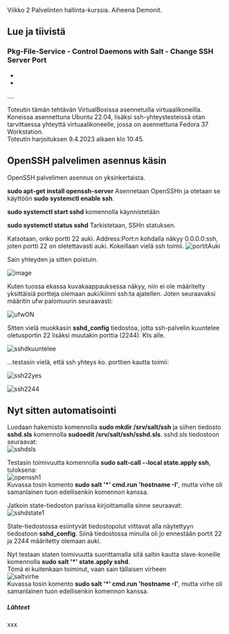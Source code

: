 Viikko 2 Palvelinten hallinta-kurssia. Aiheena Demonit.

## Lue ja tiivistä

### Pkg-File-Service - Control Daemons with Salt - Change SSH Server Port

-
-
....

Toteutin tämän tehtävän VirtualBoxissa asennetuilla virtuaalikoneilla. Koneissa asennettuna Ubuntu 22.04, lisäksi ssh-yhteystesteissä otan tarvittaessa yhteyttä virtuaalikoneelle, jossa on asennettuna Fedora 37 Workstation.  
Toteutin harjoituksen 9.4.2023 alkaen klo 10:45.

## OpenSSH palvelimen asennus käsin

OpenSSH palvelimen asennus on yksinkertaista.  

**sudo apt-get install openssh-server**  Asennetaan OpenSSHn ja otetaan se käyttöön **sudo systemctl enable ssh**.  

**sudo systemctl start sshd** komennolla käynnistetään 

**sudo systemctl status sshd** Tarkistetaan, SSHn statuksen.  

Katsotaan, onko portti 22 auki. Address:Port:n kohdalla näkyy 0.0.0.0:ssh, joten portti 22 on oletettavasti auki. Kokeillaan vielä ssh toimii.
![portitAuki](https://user-images.githubusercontent.com/78509164/230759535-8b1d556c-feb3-4854-820e-f917dfdc44d0.png)  

Sain yhteyden ja sitten poistuin.

![image](https://user-images.githubusercontent.com/78509164/230762717-7ed27d42-ad38-4128-bf97-1e209d4f2a9b.png)

Kuten tuossa ekassa kuvakaappauksessa näkyy, niin ei ole määritelty yksittäisiä portteja olemaan auki/kiinni ssh:ta ajatellen. Joten seuraavaksi määritin ufw palomuurin seuraavasti:  

![ufwON](https://user-images.githubusercontent.com/78509164/230764370-22be4ac5-e7da-4a4d-85f3-35ded04eb63c.png)

Sitten vielä muokkasin **sshd_config** tiedostoa, jotta ssh-palvelin kuuntelee oletusportin 22 lisäksi muutakin porttia (2244). Kts alle.  

![sshdkuuntelee](https://user-images.githubusercontent.com/78509164/230765704-ebbad97c-437a-4606-ab3e-c63df8511b1e.png)

...testasin vielä, että ssh yhteys ko. porttien kautta toimii:  

 ![ssh22yes](https://user-images.githubusercontent.com/78509164/230765759-e06273ce-cbc2-4812-8055-7d47d73390f3.png)  
 
 ![ssh2244](https://user-images.githubusercontent.com/78509164/230765761-d8b171e0-0f10-42fd-991c-ee011acc8944.png)  
 
## Nyt sitten automatisointi  

Luodaan hakemisto komennolla **sudo mkdir /srv/salt/ssh** ja siihen tiedosto **sshd.sls** komennolla **sudoedit /srv/salt/ssh/sshd.sls**. sshd.sls tiedostoon seuraavat:  
![sshdsls](https://user-images.githubusercontent.com/78509164/230793468-7f6f81ee-e753-4dd6-aac7-5999d7d6cc89.png)


Testasin toimivuutta komennolla **sudo salt-call --local state.apply ssh**, tuloksena:  
![openssh1](https://user-images.githubusercontent.com/78509164/230781795-48e96421-b9f9-4215-8233-1f117dfdda56.png)  
Kuvassa tosin komento **sudo salt '*' cmd.run 'hostname -I'**, mutta virhe oli samanlainen tuon edellisenkin komennon kanssa.  



Jatkoin state-tiedoston parissa kirjoittamalla sinne seuraavat:  
![sshdstate1](https://user-images.githubusercontent.com/78509164/230793777-9854bfea-689f-4b7e-a2d8-060c3f56e021.png)

State-tiedostossa esiintyvät tiedostopolut viittavat alla näytettyyn tiedostoon **sshd_config**. Siinä tiedostossa minulla oli jo ennestään portit 22 ja 2244 määritetty olemaan auki.  

Nyt testaan staten toimivuutta suorittamalla sitä saltin kautta slave-koneille komennolla **sudo salt '*' state.apply sshd**.  
Tömä ei kuitenkaan toiminut, vaan sain tällaisen virheen  
![saltvirhe](https://user-images.githubusercontent.com/78509164/230794379-a19a6eaf-322d-4aee-82d9-f65605f8077b.png)  
Kuvassa tosin komento **sudo salt '*' cmd.run 'hostname -I'**, mutta virhe oli samanlainen tuon edellisenkin komennon kanssa.  




  
##### Lähteet

xxx
